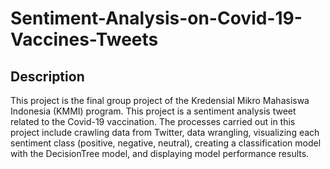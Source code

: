 # Sentiment-Analysis-on-Covid-19-Vaccines-Tweets

## Description

This project is  the final group project of the Kredensial Mikro Mahasiswa Indonesia (KMMI) program. This project is a sentiment analysis tweet related to the Covid-19 vaccination. The processes carried out in this project include crawling data from Twitter, data wrangling, visualizing each sentiment class (positive, negative, neutral), creating a classification model with the DecisionTree model, and displaying model performance results.

